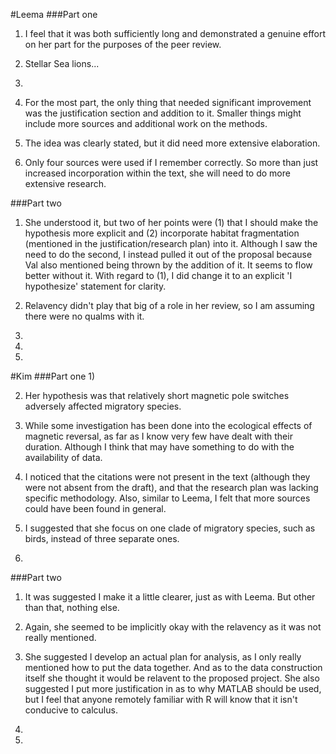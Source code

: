 #Leema
###Part one
1) I feel that it was both sufficiently long and demonstrated a genuine effort on her part for the purposes of the peer review.

2) Stellar Sea lions...

3)

4) For the most part, the only thing that needed significant improvement was the justification section and addition to it. Smaller things might include more sources and additional work on the methods. 

5) The idea was clearly stated, but it did need more extensive elaboration. 

6) Only four sources were used if I remember correctly. So more than just increased incorporation within the text, she will need to do more extensive research.

###Part two
1) She understood it, but two of her points were (1) that I should make the hypothesis more explicit and (2) incorporate habitat fragmentation (mentioned in the justification/research plan) into it. Although I saw the need to do the second, I instead pulled it out of the proposal because Val also mentioned being thrown by the addition of it. It seems to flow better without it. With regard to (1), I did change it to an explicit 'I hypothesize' statement for clarity.

2) Relavency didn't play that big of a role in her review, so I am assuming there were no qualms with it.

3) 

4)

5)

#Kim
###Part one
1) 

2) Her hypothesis was that relatively short magnetic pole switches adversely affected migratory species.

3) While some investigation has been done into the ecological effects of magnetic reversal, as far as I know very few have dealt with their duration. Although I think that may have something to do with the availability of data. 

4) I noticed that the citations were not present in the text (although they were not absent from the draft), and that the research plan was lacking specific methodology. Also, similar to Leema, I felt that more sources could have been found in general.

5) I suggested that she focus on one clade of migratory species, such as birds, instead of three separate ones.

6)

###Part two
1) It was suggested I make it a little clearer, just as with Leema. But other than that, nothing else.

2) Again, she seemed to be implicitly okay with the relavency as it was not really mentioned.

3) She suggested I develop an actual plan for analysis, as I only really mentioned how to put the data together. And as to the data construction itself she thought it would be relavent to the proposed project. She also suggested I put more justification in as to why MATLAB should be used, but I feel that anyone remotely familiar with R will know that it isn't conducive to calculus. 

4)

5)
